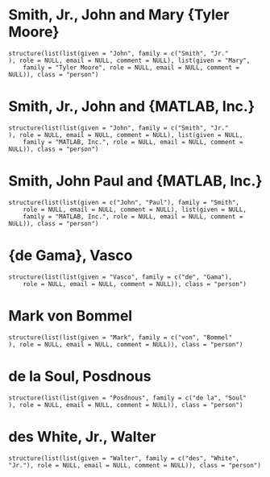 # Smith, Jr., John and Mary {Tyler Moore}

    structure(list(list(given = "John", family = c("Smith", "Jr."
    ), role = NULL, email = NULL, comment = NULL), list(given = "Mary", 
        family = "Tyler Moore", role = NULL, email = NULL, comment = NULL)), class = "person")

# Smith, Jr., John and {MATLAB, Inc.}

    structure(list(list(given = "John", family = c("Smith", "Jr."
    ), role = NULL, email = NULL, comment = NULL), list(given = NULL, 
        family = "MATLAB, Inc.", role = NULL, email = NULL, comment = NULL)), class = "person")

# Smith, John Paul and {MATLAB, Inc.}

    structure(list(list(given = c("John", "Paul"), family = "Smith", 
        role = NULL, email = NULL, comment = NULL), list(given = NULL, 
        family = "MATLAB, Inc.", role = NULL, email = NULL, comment = NULL)), class = "person")

# {de Gama}, Vasco

    structure(list(list(given = "Vasco", family = c("de", "Gama"), 
        role = NULL, email = NULL, comment = NULL)), class = "person")

# Mark von Bommel

    structure(list(list(given = "Mark", family = c("von", "Bommel"
    ), role = NULL, email = NULL, comment = NULL)), class = "person")

# de la Soul, Posdnous

    structure(list(list(given = "Posdnous", family = c("de la", "Soul"
    ), role = NULL, email = NULL, comment = NULL)), class = "person")

# des White, Jr., Walter

    structure(list(list(given = "Walter", family = c("des", "White", 
    "Jr."), role = NULL, email = NULL, comment = NULL)), class = "person")

